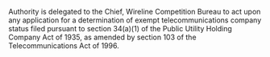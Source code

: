 Authority is delegated to the Chief, Wireline Competition Bureau to act upon any application for a determination of exempt telecommunications company status filed pursuant to section 34(a)(1) of the Public Utility Holding Company Act of 1935, as amended by section 103 of the Telecommunications Act of 1996.

